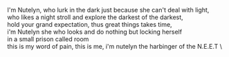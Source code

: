 I'm Nutelyn, who lurk in the dark just because she can't deal with light, \
who likes a night stroll and explore the darkest of the darkest, \
hold your grand expectation, thus great things takes time, \
i'm Nutelyn she who looks and do nothing but locking herself \
in a small prison called room \
this is my word of pain, this is me, i'm nutelyn the harbinger of the N.E.E.T \
